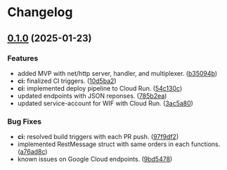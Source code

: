 # Changelog

## [0.1.0](https://github.com/hwakabh/rainpole/compare/v0.0.1...v0.1.0) (2025-01-23)


### Features

* added MVP with net/http server, handler, and multiplexer. ([b35094b](https://github.com/hwakabh/rainpole/commit/b35094b2029d5fc38f0c876aa9ef9c45803beb21))
* **ci:** finalized CI triggers. ([10d5ba2](https://github.com/hwakabh/rainpole/commit/10d5ba20751ac71384f9d34b6f5e25a6efb434fa))
* **ci:** implemented deploy pipeline to Cloud Run. ([54c130c](https://github.com/hwakabh/rainpole/commit/54c130c7e0fad4b3d9d9461801f0cfab285e920f))
* updated endpoints with JSON reponses. ([785b2ea](https://github.com/hwakabh/rainpole/commit/785b2ea95664eb855860d9570b47edf07f007ca8))
* updated service-account for WIF with Cloud Run. ([3ac5a80](https://github.com/hwakabh/rainpole/commit/3ac5a807ee1c9694fda73fe2c9531fa382785f1e))


### Bug Fixes

* **ci:** resolved build triggers with each PR push. ([97f9df2](https://github.com/hwakabh/rainpole/commit/97f9df2b67ea9dd086f0073644374f72421ed424))
* implemented RestMessage struct with same orders in each functions. ([a76ad8c](https://github.com/hwakabh/rainpole/commit/a76ad8c69b38cebf2b7ccb8bf46b72f2221af44e))
* known issues on Google Cloud endpoints. ([9bd5478](https://github.com/hwakabh/rainpole/commit/9bd54788cfafffd420a526835d4e4ab6940bcd28))
